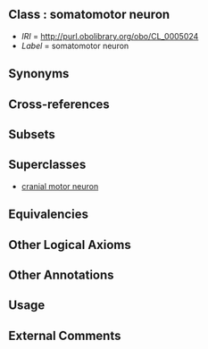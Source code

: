 
## Class : somatomotor neuron

 * *IRI* = http://purl.obolibrary.org/obo/CL_0005024
 * *Label* = somatomotor neuron

## Synonyms


## Cross-references


## Subsets


## Superclasses

 * [cranial motor neuron](../../CL/00/CL_0015000.md)

## Equivalencies


## Other Logical Axioms


## Other Annotations


## Usage


## External Comments

